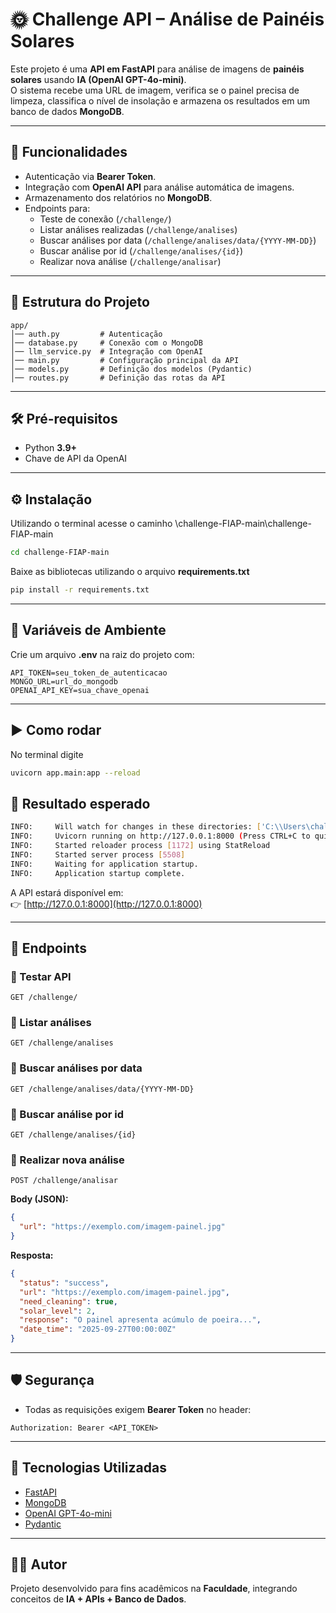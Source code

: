 # 🌞 Challenge API – Análise de Painéis Solares

Este projeto é uma **API em FastAPI** para análise de imagens de **painéis solares** usando **IA (OpenAI GPT-4o-mini)**.  
O sistema recebe uma URL de imagem, verifica se o painel precisa de limpeza, classifica o nível de insolação e armazena os resultados em um banco de dados **MongoDB**.

---

## 🚀 Funcionalidades

- Autenticação via **Bearer Token**.  
- Integração com **OpenAI API** para análise automática de imagens.  
- Armazenamento dos relatórios no **MongoDB**.  
- Endpoints para:
  - Teste de conexão (`/challenge/`)
  - Listar análises realizadas (`/challenge/analises`)
  - Buscar análises por data (`/challenge/analises/data/{YYYY-MM-DD}`)
  - Buscar análise por id (`/challenge/analises/{id}`)
  - Realizar nova análise (`/challenge/analisar`)

---

## 📂 Estrutura do Projeto

```
app/
│── auth.py         # Autenticação
│── database.py     # Conexão com o MongoDB
│── llm_service.py  # Integração com OpenAI
│── main.py         # Configuração principal da API
│── models.py       # Definição dos modelos (Pydantic)
│── routes.py       # Definição das rotas da API
```

---

## 🛠️ Pré-requisitos

- Python **3.9+**
- Chave de API da OpenAI

---

## ⚙️ Instalação
Utilizando o terminal acesse o caminho \challenge-FIAP-main\challenge-FIAP-main
```bash
cd challenge-FIAP-main
```
Baixe as bibliotecas utilizando o arquivo **requirements.txt**
```bash
pip install -r requirements.txt
```

---

## 🔑 Variáveis de Ambiente

Crie um arquivo **.env** na raiz do projeto com:

```
API_TOKEN=seu_token_de_autenticacao
MONGO_URL=url_do_mongodb
OPENAI_API_KEY=sua_chave_openai
```

---

## ▶️ Como rodar
No terminal digite
```bash
uvicorn app.main:app --reload
```
## 📝 Resultado esperado
```bash
INFO:     Will watch for changes in these directories: ['C:\\Users\challenge-FIAP-main\\challenge-FIAP-main']
INFO:     Uvicorn running on http://127.0.0.1:8000 (Press CTRL+C to quit)
INFO:     Started reloader process [1172] using StatReload
INFO:     Started server process [5508]
INFO:     Waiting for application startup.
INFO:     Application startup complete.

```
A API estará disponível em:  
👉 [http://127.0.0.1:8000](http://127.0.0.1:8000)

---

## 📡 Endpoints

### 🔹 Testar API
```http
GET /challenge/
```

### 🔹 Listar análises
```http
GET /challenge/analises
```

### 🔹 Buscar análises por data
```http
GET /challenge/analises/data/{YYYY-MM-DD}
```

### 🔹 Buscar análise por id
```http
GET /challenge/analises/{id}
```

### 🔹 Realizar nova análise
```http
POST /challenge/analisar
```

**Body (JSON):**
```json
{
  "url": "https://exemplo.com/imagem-painel.jpg"
}
```

**Resposta:**
```json
{
  "status": "success",
  "url": "https://exemplo.com/imagem-painel.jpg",
  "need_cleaning": true,
  "solar_level": 2,
  "response": "O painel apresenta acúmulo de poeira...",
  "date_time": "2025-09-27T00:00:00Z"
}
```

---

## 🛡️ Segurança

- Todas as requisições exigem **Bearer Token** no header:

```
Authorization: Bearer <API_TOKEN>
```

---

## 📌 Tecnologias Utilizadas

- [FastAPI](https://fastapi.tiangolo.com/)  
- [MongoDB](https://www.mongodb.com/)  
- [OpenAI GPT-4o-mini](https://platform.openai.com/)  
- [Pydantic](https://docs.pydantic.dev/)  

---

## 👨‍💻 Autor
Projeto desenvolvido para fins acadêmicos na **Faculdade**, integrando conceitos de **IA + APIs + Banco de Dados**.  
